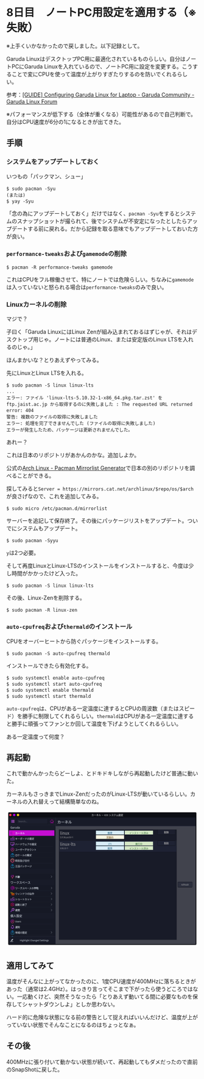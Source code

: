 # 8日目　ノートPC用設定を適用する（※失敗）

※上手くいかなかったので戻しました。以下記録として。



Garuda LinuxはデスクトップPC用に最適化されているものらしい。自分はノートPCにGaruda Linuxを入れているので、ノートPC用に設定を変更する。こうすることで変にCPUを使って温度が上がりすぎたりするのを防いでくれるらしい。

参考：[[GUIDE] Configuring Garuda Linux for Laptop - Garuda Community - Garuda Linux Forum](https://forum.garudalinux.org/t/guide-configuring-garuda-linux-for-laptop/7685)

※パフォーマンスが低下する（全体が重くなる）可能性があるので自己判断で。自分はCPU速度が6分の1になるときが出てきた。

## 手順

### システムをアップデートしておく

いつもの「パックマン、シュー」

~~~shell
$ sudo pacman -Syu
(または)
$ yay -Syu
~~~

「念の為にアップデートしておく」だけではなく、`pacman -Syu`をするとシステムのスナップショットが撮られて、後でシステムが不安定になったとしたらアップデートする前に戻れる。だから記録を取る意味でもアップデートしておいた方が良い。

### `performance-tweaks`および`gamemode`の削除

~~~shell
$ pacman -R performance-tweaks gamemode
~~~

これはCPUをフル稼働させて、特にノートでは危険らしい。ちなみに`gamemode`は入っていないと怒られる場合は`performance-tweaks`のみで良い。

### Linuxカーネルの削除

マジで？

子曰く「Garuda LinuxにはLinux Zenが組み込まれておるはずじゃが、それはデスクトップ用じゃ。ノートには普通のLinux、または安定版のLinux LTSを入れるのじゃ。」

ほんまかいな？とりあえずやってみる。

先にLinuxとLinux LTSを入れる。

~~~shell
$ sudo pacman -S linux linux-lts
...
エラー: ファイル 'linux-lts-5.10.32-1-x86_64.pkg.tar.zst' を ftp.jaist.ac.jp から取得するのに失敗しました : The requested URL returned error: 404
警告: 複数のファイルの取得に失敗しました
エラー: 処理を完了できませんでした (ファイルの取得に失敗しました)
エラーが発生したため、パッケージは更新されませんでした。
~~~

あれー？

これは日本のリポジトリがあかんのかな。追加しよか。

公式の[Arch Linux - Pacman Mirrorlist Generator](https://archlinux.org/mirrorlist/)で日本の別のリポジトリを調べることができる。

探してみると`Server = https://mirrors.cat.net/archlinux/$repo/os/$arch`が良さげなので、これを追加してみる。

~~~shell
$ sudo micro /etc/pacman.d/mirrorlist
~~~

サーバーを追記して保存終了。その後にパッケージリストをアップデート。ついでにシステムもアップデート。

~~~shell
$ sudo pacman -Syyu
~~~

`y`は2つ必要。

そして再度LinuxとLinux-LTSのインストールをインストールすると、今度は少し時間がかかったけど入った。

~~~shell
$ sudo pacman -S linux linux-lts
~~~

その後、Linux-Zenを削除する。

~~~shell
$ sudo pacman -R linux-zen
~~~

### `auto-cpufreq`および`thermald`のインストール

CPUをオーバーヒートから防ぐパッケージをインストールする。

~~~shell
$ sudo pacman -S auto-cpufreq thermald
~~~

インストールできたら有効化する。

~~~shell
$ sudo systemctl enable auto-cpufreq
$ sudo systemctl start auto-cpufreq
$ sudo systemctl enable thermald
$ sudo systemctl start thermald
~~~

`auto-cpufreq`は、CPUがある一定温度に達するとCPUの周波数（またはスピード）を勝手に制限してくれるらしい。`thermald`はCPUがある一定温度に達すると勝手に頑張ってファンとか回して温度を下げようとしてくれるらしい。

ある一定温度って何度？

## 再起動

これで動かんかったらどーしよ、とドキドキしながら再起動したけど普通に動いた。

カーネルもさっきまでLinux-ZenだったのがLinux-LTSが動いているらしい。カーネルの入れ替えって結構簡単なのね。

![image-20210429231702360](image/day08_turning_for_laptop/image-20210429231702360.png)

## 適用してみて

温度がそんなに上がってなかったのに、1度CPU速度が400MHzに落ちるときがあった（通常は2.4GHz）。はっきり言ってそこまで下がったら使うどころではない。一応動くけど、突然そうなったら「とりあえず動いてる間に必要なものを保存してシャットダウンしよ」としか思わない。

ハード的に危険な状態になる前の警告として捉えればいいんだけど、温度が上がっていない状態でそんなことになるのはちょっとなぁ。

## その後

400MHzに張り付いて動かない状態が続いて、再起動してもダメだったので直前のSnapShotに戻した。